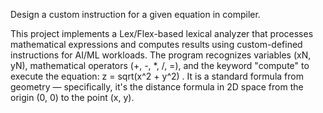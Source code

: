 Design a custom instruction for a given equation in compiler.

This project implements a Lex/Flex-based lexical analyzer that processes mathematical expressions and computes results using custom-defined instructions for AI/ML workloads. The program recognizes variables (xN, yN), mathematical operators (+, -, *, /, =), and the keyword "compute" to execute the equation: z = sqrt(x^2 + y^2) . It is a standard formula from geometry — specifically, it's the distance formula in 2D space from the origin (0, 0) to the point (x, y).
